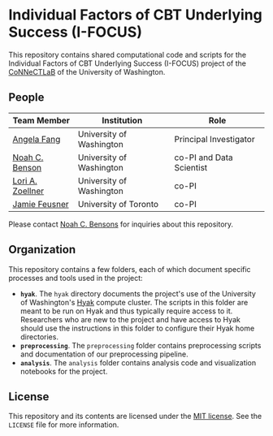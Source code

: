 # Individual Factors of CBT Underlying Success (I-FOCUS)

This repository contains shared computational code and scripts for the
Individual Factors of CBT Underlying Success (I-FOCUS) project of the
[CoNNeCTLaB](https://www.uwconnectlab.com/) of the University of Washington.


## People

| Team Member | Institution | Role | 
| ----------- | ----------- | ---- |
| [Angela Fang](https://psych.uw.edu/people/9180) | University of Washington | Principal Investigator |
| [Noah C. Benson](https://nben.net/) | University of Washington | co-PI and Data Scientist |
| [Lori A. Zoellner](https://psych.uw.edu/people/2704) | University of Washington | co-PI |
| [Jamie Feusner](https://psychiatry.utoronto.ca/faculty/jamie-feusner) | University of Toronto | co-PI |

Please contact [Noah C. Bensons](mailto:nben@uw.edu) for inquiries about this repository.


## Organization

This repository contains a few folders, each of which document specific
processes and tools used in the project:

* **`hyak`**. The `hyak` directory documents the project's use of the University
  of Washington's [Hyak](https://hyak.uw.edu/) compute cluster. The scripts in
  this folder are meant to be run on Hyak and thus typically require access to
  it. Researchers who are new to the project and have access to Hyak should use
  the instructions in this folder to configure their Hyak home directories.
* **`preprocessing`**. The `preprocessing` folder contains preprocessing scripts
  and documentation of our preprocessing pipeline.
* **`analysis`**. The `analysis` folder contains analysis code and visualization
  notebooks for the project.


## License

This repository and its contents are licensed under the [MIT
license](https://opensource.org/license/mit). See the `LICENSE` file for more
information.


